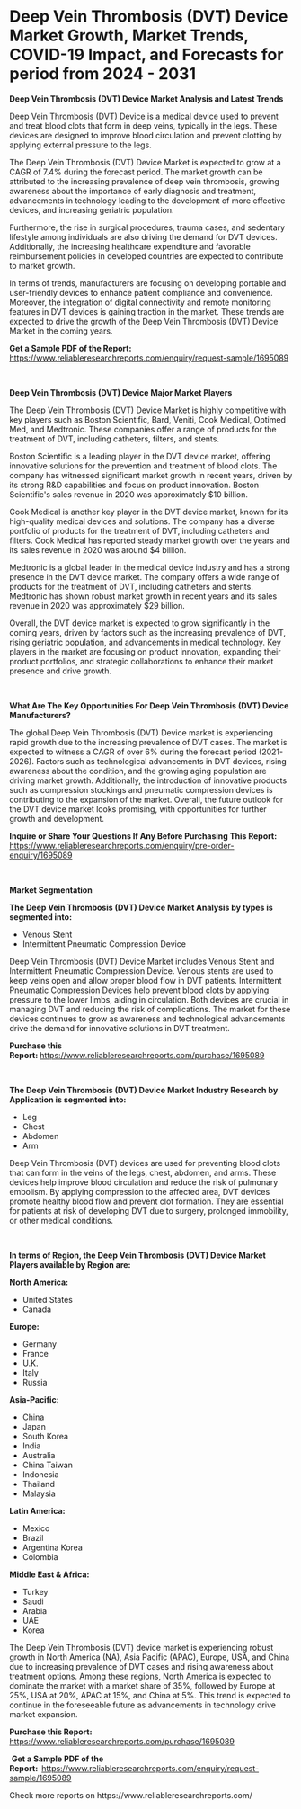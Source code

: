 <p><h1>Deep Vein Thrombosis (DVT) Device Market Growth, Market Trends, COVID-19 Impact, and Forecasts for period from 2024 - 2031</h1></p><p><strong>Deep Vein Thrombosis (DVT) Device Market Analysis and Latest Trends</strong></p>
<p><p>Deep Vein Thrombosis (DVT) Device is a medical device used to prevent and treat blood clots that form in deep veins, typically in the legs. These devices are designed to improve blood circulation and prevent clotting by applying external pressure to the legs.</p><p>The Deep Vein Thrombosis (DVT) Device Market is expected to grow at a CAGR of 7.4% during the forecast period. The market growth can be attributed to the increasing prevalence of deep vein thrombosis, growing awareness about the importance of early diagnosis and treatment, advancements in technology leading to the development of more effective devices, and increasing geriatric population.</p><p>Furthermore, the rise in surgical procedures, trauma cases, and sedentary lifestyle among individuals are also driving the demand for DVT devices. Additionally, the increasing healthcare expenditure and favorable reimbursement policies in developed countries are expected to contribute to market growth.</p><p>In terms of trends, manufacturers are focusing on developing portable and user-friendly devices to enhance patient compliance and convenience. Moreover, the integration of digital connectivity and remote monitoring features in DVT devices is gaining traction in the market. These trends are expected to drive the growth of the Deep Vein Thrombosis (DVT) Device Market in the coming years.</p></p>
<p><strong>Get a Sample PDF of the Report:&nbsp;</strong> <a href="https://www.reliableresearchreports.com/enquiry/request-sample/1695089">https://www.reliableresearchreports.com/enquiry/request-sample/1695089</a></p>
<p>&nbsp;</p>
<p><strong>Deep Vein Thrombosis (DVT) Device Major Market Players</strong></p>
<p><p>The Deep Vein Thrombosis (DVT) Device Market is highly competitive with key players such as Boston Scientific, Bard, Veniti, Cook Medical, Optimed Med, and Medtronic. These companies offer a range of products for the treatment of DVT, including catheters, filters, and stents.</p><p>Boston Scientific is a leading player in the DVT device market, offering innovative solutions for the prevention and treatment of blood clots. The company has witnessed significant market growth in recent years, driven by its strong R&D capabilities and focus on product innovation. Boston Scientific's sales revenue in 2020 was approximately $10 billion.</p><p>Cook Medical is another key player in the DVT device market, known for its high-quality medical devices and solutions. The company has a diverse portfolio of products for the treatment of DVT, including catheters and filters. Cook Medical has reported steady market growth over the years and its sales revenue in 2020 was around $4 billion.</p><p>Medtronic is a global leader in the medical device industry and has a strong presence in the DVT device market. The company offers a wide range of products for the treatment of DVT, including catheters and stents. Medtronic has shown robust market growth in recent years and its sales revenue in 2020 was approximately $29 billion.</p><p>Overall, the DVT device market is expected to grow significantly in the coming years, driven by factors such as the increasing prevalence of DVT, rising geriatric population, and advancements in medical technology. Key players in the market are focusing on product innovation, expanding their product portfolios, and strategic collaborations to enhance their market presence and drive growth.</p></p>
<p>&nbsp;</p>
<p><strong>What Are The Key Opportunities For Deep Vein Thrombosis (DVT) Device Manufacturers?</strong></p>
<p><p>The global Deep Vein Thrombosis (DVT) Device market is experiencing rapid growth due to the increasing prevalence of DVT cases. The market is expected to witness a CAGR of over 6% during the forecast period (2021-2026). Factors such as technological advancements in DVT devices, rising awareness about the condition, and the growing aging population are driving market growth. Additionally, the introduction of innovative products such as compression stockings and pneumatic compression devices is contributing to the expansion of the market. Overall, the future outlook for the DVT device market looks promising, with opportunities for further growth and development.</p></p>
<p><strong>Inquire or Share Your Questions If Any Before Purchasing This Report:</strong> <a href="https://www.reliableresearchreports.com/enquiry/pre-order-enquiry/1695089">https://www.reliableresearchreports.com/enquiry/pre-order-enquiry/1695089</a></p>
<p>&nbsp;</p>
<p><strong>Market Segmentation</strong></p>
<p><strong>The Deep Vein Thrombosis (DVT) Device Market Analysis by types is segmented into:</strong></p>
<p><ul><li>Venous Stent</li><li>Intermittent Pneumatic Compression Device</li></ul></p>
<p><p>Deep Vein Thrombosis (DVT) Device Market includes Venous Stent and Intermittent Pneumatic Compression Device. Venous stents are used to keep veins open and allow proper blood flow in DVT patients. Intermittent Pneumatic Compression Devices help prevent blood clots by applying pressure to the lower limbs, aiding in circulation. Both devices are crucial in managing DVT and reducing the risk of complications. The market for these devices continues to grow as awareness and technological advancements drive the demand for innovative solutions in DVT treatment.</p></p>
<p><strong>Purchase this Report:&nbsp;</strong><a href="https://www.reliableresearchreports.com/purchase/1695089">https://www.reliableresearchreports.com/purchase/1695089</a></p>
<p>&nbsp;</p>
<p><strong>The Deep Vein Thrombosis (DVT) Device Market Industry Research by Application is segmented into:</strong></p>
<p><ul><li>Leg</li><li>Chest</li><li>Abdomen</li><li>Arm</li></ul></p>
<p><p>Deep Vein Thrombosis (DVT) devices are used for preventing blood clots that can form in the veins of the legs, chest, abdomen, and arms. These devices help improve blood circulation and reduce the risk of pulmonary embolism. By applying compression to the affected area, DVT devices promote healthy blood flow and prevent clot formation. They are essential for patients at risk of developing DVT due to surgery, prolonged immobility, or other medical conditions.</p></p>
<p>&nbsp;</p>
<p><strong>In terms of Region, the Deep Vein Thrombosis (DVT) Device Market Players available by Region are:</strong></p>
<p>
    <p> <strong> North America: </strong>
        <ul>
            <li>United States</li>
            <li>Canada</li>
        </ul>
        </p> 
    <p> <strong> Europe: </strong>
        <ul>
            <li>Germany</li>
            <li>France</li>
            <li>U.K.</li>
            <li>Italy</li>
            <li>Russia</li>
        </ul>
        </p> 
    <p> <strong> Asia-Pacific: </strong>
        <ul>
            <li>China</li>
            <li>Japan</li>
            <li>South Korea</li>
            <li>India</li>
            <li>Australia</li>
            <li>China Taiwan</li>
            <li>Indonesia</li>
            <li>Thailand</li>
            <li>Malaysia</li>
        </ul>
        </p> 
    <p> <strong> Latin America: </strong>
        <ul>
            <li>Mexico</li>
            <li>Brazil</li>
            <li>Argentina Korea</li>
            <li>Colombia</li>
        </ul>
        </p> 
    <p> <strong> Middle East & Africa: </strong>
        <ul>
            <li>Turkey</li>
            <li>Saudi</li>
            <li>Arabia</li>
            <li>UAE</li>
            <li>Korea</li>
        </ul>
    </p>
    </p>
<p><p>The Deep Vein Thrombosis (DVT) device market is experiencing robust growth in North America (NA), Asia Pacific (APAC), Europe, USA, and China due to increasing prevalence of DVT cases and rising awareness about treatment options. Among these regions, North America is expected to dominate the market with a market share of 35%, followed by Europe at 25%, USA at 20%, APAC at 15%, and China at 5%. This trend is expected to continue in the foreseeable future as advancements in technology drive market expansion.</p></p>
<p><strong>Purchase this Report: </strong><a href="https://www.reliableresearchreports.com/purchase/1695089">https://www.reliableresearchreports.com/purchase/1695089</a></p>
<p>&nbsp;<strong>Get a Sample PDF of the Report:&nbsp;&nbsp;</strong><a href="https://www.reliableresearchreports.com/enquiry/request-sample/1695089">https://www.reliableresearchreports.com/enquiry/request-sample/1695089</a></p>
<p><strong></strong></p>
<p>Check more reports on https://www.reliableresearchreports.com/</p>